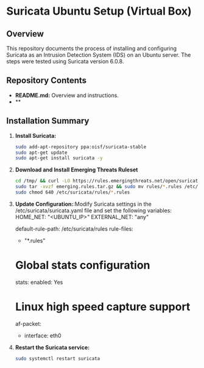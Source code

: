 # Suricata Ubuntu Setup (Virtual Box)

## Overview
This repository documents the process of installing and configuring Suricata as an Intrusion Detection System (IDS) on an Ubuntu server. The steps were tested using Suricata version 6.0.8.

## Repository Contents
- **README.md:** Overview and instructions.
- **


## Installation Summary
1. **Install Suricata:**
   ```bash
   sudo add-apt-repository ppa:oisf/suricata-stable
   sudo apt-get update
   sudo apt-get install suricata -y
2. **Download and Install Emerging Threats Ruleset**
    ```bash
    cd /tmp/ && curl -LO https://rules.emergingthreats.net/open/suricata-6.0.8/emerging.rules.tar.gz
    sudo tar -xvzf emerging.rules.tar.gz && sudo mv rules/*.rules /etc/suricata/rules/
    sudo chmod 640 /etc/suricata/rules/*.rules
3. **Update Configuration:**:Modify Suricata settings in the /etc/suricata/suricata.yaml file and set the following variables:
    HOME_NET: "<UBUNTU_IP>"
    EXTERNAL_NET: "any"

    default-rule-path: /etc/suricata/rules
    rule-files:
    - "*.rules"

    # Global stats configuration
    stats:
    enabled: Yes

    # Linux high speed capture support
    af-packet:
    - interface: eth0
4. **Restart the Suricata service:**
    ```bash
    sudo systemctl restart suricata
